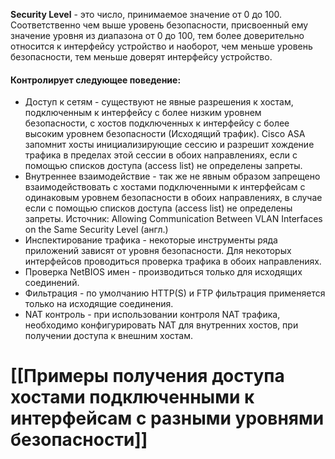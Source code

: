**Security Level** - это число, принимаемое значение от 0 до 100. Соответственно чем выше уровень безопасности, присвоенный ему значение уровня из диапазона от 0 до 100, тем более доверительно относится к интерфейсу устройство и наоборот, чем меньше уровень безопасности, тем меньше доверят интерфейсу устройство.

#### Контролирует следующее поведение:

- Доступ к сетям - существуют не явные разрешения к хостам, подключенным к интерфейсу с более низким уровнем безопасности, с хостов подключенных к интерфейсу с более высоким уровнем безопасности (Исходящий трафик). Cisco ASA запомнит хосты инициализирующие сессию и разрешит хождение трафика в пределах этой сессии в обоих направлениях, если с помощью списков доступа (access list) не определены запреты.
- Внутреннее взаимодействие - так же не явным образом запрещено взаимодействовать с хостами подключенными к интерфейсам с одинаковым уровнем безопасности в обоих направлениях, в случае если с помощью списков доступа (access list) не определены запреты. Источник: Allowing Communication Between VLAN Interfaces on the Same Security Level (англ.)
- Инспектирование трафика - некоторые инструменты ряда приложений зависят от уровня безопасности. Для некоторых интерфейсов проводиться проверка трафика в обоих направлениях.
- Проверка NetBIOS имен - производиться только для исходящих соединений.
- Фильтрация - по умолчанию HTTP(S) и FTP фильтрация применяется только на исходящие соединения.
- NAT контроль - при использовании контроля NAT трафика, необходимо конфигурировать NAT для внутренних хостов, при получении доступа к внешним хостам.

# [[Примеры получения доступа хостами подключенными к интерфейсам с разными уровнями безопасности]]


